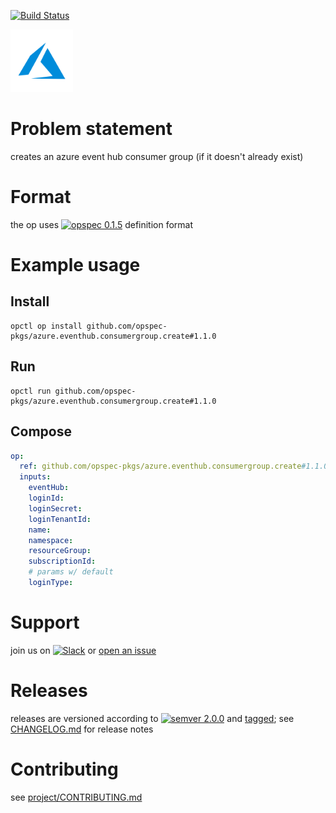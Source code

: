 [![Build Status](https://travis-ci.org/opspec-pkgs/azure.eventhub.consumergroup.create.svg?branch=master)](https://travis-ci.org/opspec-pkgs/azure.eventhub.consumergroup.create)

<img src="icon.svg" alt="icon" height="100px">

# Problem statement

creates an azure event hub consumer group (if it doesn't already exist)

# Format

the op uses [![opspec 0.1.5](https://img.shields.io/badge/opspec-0.1.5-brightgreen.svg?colorA=6b6b6b&colorB=fc16be)](https://opspec.io/0.1.5) definition format

# Example usage

## Install

```shell
opctl op install github.com/opspec-pkgs/azure.eventhub.consumergroup.create#1.1.0
```

## Run

```
opctl run github.com/opspec-pkgs/azure.eventhub.consumergroup.create#1.1.0
```

## Compose

```yaml
op:
  ref: github.com/opspec-pkgs/azure.eventhub.consumergroup.create#1.1.0
  inputs:
    eventHub:
    loginId:
    loginSecret:
    loginTenantId:
    name:
    namespace:
    resourceGroup:
    subscriptionId:
    # params w/ default
    loginType:
```

# Support

join us on
[![Slack](https://opctl-slackin.herokuapp.com/badge.svg)](https://opctl-slackin.herokuapp.com/)
or
[open an issue](https://github.com/opspec-pkgs/azure.eventhub.consumergroup.create/issues)

# Releases

releases are versioned according to
[![semver 2.0.0](https://img.shields.io/badge/semver-2.0.0-brightgreen.svg)](http://semver.org/spec/v2.0.0.html)
and [tagged](https://git-scm.com/book/en/v2/Git-Basics-Tagging); see
[CHANGELOG.md](CHANGELOG.md) for release notes

# Contributing

see
[project/CONTRIBUTING.md](https://github.com/opspec-pkgs/project/blob/master/CONTRIBUTING.md)

